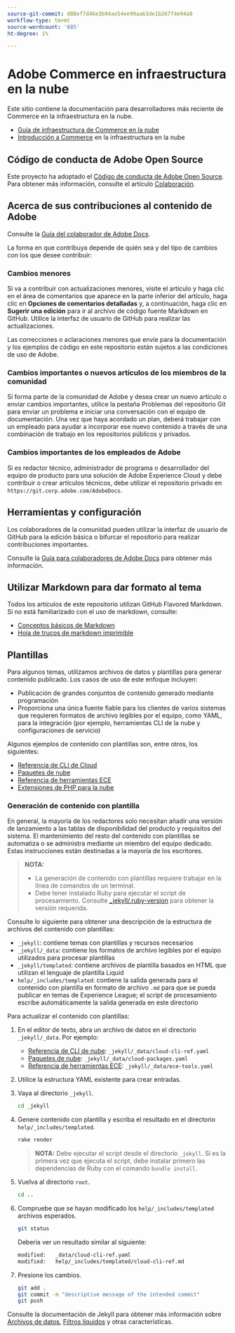 ```yaml
---
source-git-commit: d08ef7d46e3b94ae54ee99aa63de1b267f4e94a0
workflow-type: tm+mt
source-wordcount: '685'
ht-degree: 1%

---
```

# Adobe Commerce en infraestructura en la nube

Este sitio contiene la documentación para desarrolladores más reciente de Commerce en la infraestructura en la nube.

- [Guía de infraestructura de Commerce en la nube](https://experienceleague.adobe.com/en/docs/commerce-on-cloud/user-guide/overview)
- [Introducción a Commerce](https://experienceleague.adobe.com/en/docs/commerce-on-cloud/start/overview) en la infraestructura en la nube

## Código de conducta de Adobe Open Source

Este proyecto ha adoptado el [Código de conducta de Adobe Open Source](code-of-conduct.md). Para obtener más información, consulte el artículo [Colaboración](contributing.md).

## Acerca de sus contribuciones al contenido de Adobe

Consulte la [Guía del colaborador de Adobe Docs](https://experienceleague.adobe.com/en/docs/contributor/contributor-guide/introduction).

La forma en que contribuya depende de quién sea y del tipo de cambios con los que desee contribuir:

### Cambios menores

Si va a contribuir con actualizaciones menores, visite el artículo y haga clic en el área de comentarios que aparece en la parte inferior del artículo, haga clic en **Opciones de comentarios detalladas** y, a continuación, haga clic en **Sugerir una edición** para ir al archivo de código fuente Markdown en GitHub. Utilice la interfaz de usuario de GitHub para realizar las actualizaciones.

Las correcciones o aclaraciones menores que envíe para la documentación y los ejemplos de código en este repositorio están sujetos a las condiciones de uso de Adobe.

### Cambios importantes o nuevos artículos de los miembros de la comunidad

Si forma parte de la comunidad de Adobe y desea crear un nuevo artículo o enviar cambios importantes, utilice la pestaña Problemas del repositorio Git para enviar un problema e iniciar una conversación con el equipo de documentación. Una vez que haya acordado un plan, deberá trabajar con un empleado para ayudar a incorporar ese nuevo contenido a través de una combinación de trabajo en los repositorios públicos y privados.

### Cambios importantes de los empleados de Adobe

Si es redactor técnico, administrador de programa o desarrollador del equipo de producto para una solución de Adobe Experience Cloud y debe contribuir o crear artículos técnicos, debe utilizar el repositorio privado en `https://git.corp.adobe.com/AdobeDocs`.

## Herramientas y configuración

Los colaboradores de la comunidad pueden utilizar la interfaz de usuario de GitHub para la edición básica o bifurcar el repositorio para realizar contribuciones importantes.

Consulte la [Guía para colaboradores de Adobe Docs](https://experienceleague.adobe.com/en/docs/contributor/contributor-guide/introduction) para obtener más información.

## Utilizar Markdown para dar formato al tema

Todos los artículos de este repositorio utilizan GitHub Flavored Markdown. Si no está familiarizado con el uso de markdown, consulte:

- [Conceptos básicos de Markdown](https://docs.github.com/en/get-started/writing-on-github/getting-started-with-writing-and-formatting-on-github/basic-writing-and-formatting-syntax)
- [Hoja de trucos de markdown imprimible](https://docs.github.com/en/get-started/writing-on-github/getting-started-with-writing-and-formatting-on-github/basic-writing-and-formatting-syntax)

## Plantillas

Para algunos temas, utilizamos archivos de datos y plantillas para generar contenido publicado. Los casos de uso de este enfoque incluyen:

- Publicación de grandes conjuntos de contenido generado mediante programación
- Proporciona una única fuente fiable para los clientes de varios sistemas que requieren formatos de archivo legibles por el equipo, como YAML, para la integración (por ejemplo, herramientas CLI de la nube y configuraciones de servicio)

Algunos ejemplos de contenido con plantillas son, entre otros, los siguientes:

- [Referencia de CLI de Cloud](help/templated/cloud-cli-ref.md)
- [Paquetes de nube](help/templated/cloud-packages.md)
- [Referencia de herramientas ECE](help/templated/ece-tools.md)
- [Extensiones de PHP para la nube](help/templated/php-extensions-cloud.md)

### Generación de contenido con plantilla

En general, la mayoría de los redactores solo necesitan añadir una versión de lanzamiento a las tablas de disponibilidad del producto y requisitos del sistema. El mantenimiento del resto del contenido con plantillas se automatiza o se administra mediante un miembro del equipo dedicado. Estas instrucciones están destinadas a la mayoría de los escritores.

>**NOTA:**
>
>- La generación de contenido con plantillas requiere trabajar en la línea de comandos de un terminal.
>- Debe tener instalado Ruby para ejecutar el script de procesamiento. Consulte [_jekyll/.ruby-version](_jekyll/.ruby-version) para obtener la versión requerida.

Consulte lo siguiente para obtener una descripción de la estructura de archivos del contenido con plantillas:

- `_jekyll`: contiene temas con plantillas y recursos necesarios
- `_jekyll/_data`: contiene los formatos de archivo legibles por el equipo utilizados para procesar plantillas
- `_jekyll/templated`: contiene archivos de plantilla basados en HTML que utilizan el lenguaje de plantilla Liquid
- `help/_includes/templated`: contiene la salida generada para el contenido con plantilla en formato de archivo `.md` para que se pueda publicar en temas de Experience League; el script de procesamiento escribe automáticamente la salida generada en este directorio

Para actualizar el contenido con plantillas:

1. En el editor de texto, abra un archivo de datos en el directorio `_jekyll/_data`. Por ejemplo:

   - [Referencia de CLI de nube](help/templated/cloud-cli-ref.md): `_jekyll/_data/cloud-cli-ref.yaml`
   - [Paquetes de nube](help/templated/cloud-packages.md): `_jekyll/_data/cloud-packages.yaml`
   - [Referencia de herramientas ECE](help/templated/ece-tools.md): `_jekyll/_data/ece-tools.yaml`

2. Utilice la estructura YAML existente para crear entradas.

3. Vaya al directorio `_jekyll`.

   ```bash
   cd _jekyll
   ```

4. Genere contenido con plantilla y escriba el resultado en el directorio `help/_includes/templated`.

   ```bash
   rake render
   ```

   >**NOTA:** Debe ejecutar el script desde el directorio `_jekyll`. Si es la primera vez que ejecuta el script, debe instalar primero las dependencias de Ruby con el comando `bundle install`.

5. Vuelva al directorio `root`.

   ```bash
   cd ..
   ```

6. Compruebe que se hayan modificado los `help/_includes/templated` archivos esperados.

   ```bash
   git status
   ```

   Debería ver un resultado similar al siguiente:

   ```bash
   modified:   _data/cloud-cli-ref.yaml
   modified:   help/_includes/templated/cloud-cli-ref.md
   ```

7. Presione los cambios.

   ```bash
   git add .
   git commit -m "descriptive message of the intended commit"
   git push
   ```

Consulte la documentación de Jekyll para obtener más información sobre [Archivos de datos](https://jekyllrb.com/docs/datafiles), [Filtros líquidos](https://jekyllrb.com/docs/liquid/filters/) y otras características.
